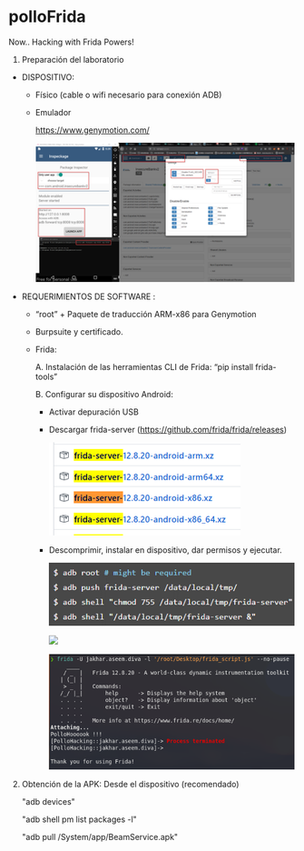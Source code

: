 # polloFrida
Now.. Hacking with Frida Powers!



1. Preparación del laboratorio


- DISPOSITIVO:

  - Físico (cable o wifi necesario para conexión ADB)


  - Emulador  

    https://www.genymotion.com/

    ![](https://github.com/pollonegro/polloFrida/blob/master/img/emulator.png)


- REQUERIMIENTOS DE SOFTWARE :

  - “root” + Paquete de traducción ARM-x86 para Genymotion

  - Burpsuite y certificado.
  
  - Frida:
    
    A. Instalación de las herramientas CLI de Frida: “pip install frida-tools”

    B. Configurar su dispositivo Android:
    
      - Activar depuración USB
      
      - Descargar frida-server (https://github.com/frida/frida/releases)
      
        ![](https://github.com/pollonegro/polloFrida/blob/master/img/frida-server-dw.png)
        
      
      - Descomprimir, instalar en dispositivo, dar permisos y ejecutar.
      
        ![](https://github.com/pollonegro/polloFrida/blob/master/img/frida-server-up.png)
        
        ![](https://github.com/pollonegro/polloFrida/blob/master/img/frida-adbshell.pngg)
        
        ![](https://github.com/pollonegro/polloFrida/blob/master/img/frida-start.png)

  
  
2. Obtención de la APK: Desde el dispositivo (recomendado)

   "adb devices"
   
   "adb shell pm list packages -l"
   
   "adb pull /System/app/BeamService.apk"
   
 











